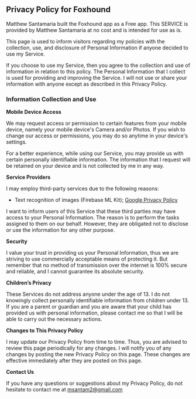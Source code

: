 ## Privacy Policy for Foxhound

Matthew Santamaria built the Foxhound app as a Free app. This SERVICE is provided by Matthew Santamaria at no cost and is intended for use as is.

This page is used to inform visitors regarding my policies with the collection, use, and disclosure of Personal Information if anyone decided to use my Service.

If you choose to use my Service, then you agree to the collection and use of information in relation to this policy. The Personal Information that I collect is used for providing and improving the Service. I will not use or share your information with anyone except as described in this Privacy Policy.

### Information Collection and Use

**Mobile Device Access**

We may request access or permission to certain features from your mobile device, namely your mobile device's Camera and/or Photos. If you wish to change our access or permissions, you may do so anytime in your device's settings.

For a better experience, while using our Service, you may provide us with certain personally identifiable information. The information that I request will be retained on your device and is not collected by me in any way.

**Service Providers**

I may employ third-party services due to the following reasons:

*   Text recognition of images (Firebase ML Kit); [Google Privacy Policy](https://policies.google.com/privacy)

I want to inform users of this Service that these third parties may have access to your Personal Information. The reason is to perform the tasks assigned to them on our behalf. However, they are obligated not to disclose or use the information for any other purpose.

**Security**

I value your trust in providing us your Personal Information, thus we are striving to use commercially acceptable means of protecting it. But remember that no method of transmission over the internet is 100% secure and reliable, and I cannot guarantee its absolute security.

**Children’s Privacy**

These Services do not address anyone under the age of 13\. I do not knowingly collect personally identifiable information from children under 13\. If you are a parent or guardian and you are aware that your child has provided us with personal information, please contact me so that I will be able to carry out the necessary actions.

**Changes to This Privacy Policy**

I may update our Privacy Policy from time to time. Thus, you are advised to review this page periodically for any changes. I will notify you of any changes by posting the new Privacy Policy on this page. These changes are effective immediately after they are posted on this page.

**Contact Us**

If you have any questions or suggestions about my Privacy Policy, do not hesitate to contact me at msantam2@gmail.com
